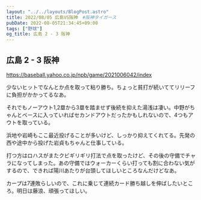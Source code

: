 ```yaml
---
layout: "../../layouts/BlogPost.astro"
title: 2022/08/05 広島VS阪神　#阪神タイガース
pubDate: 2022-08-05T21:34:45+09:00
tags: ["野球"]
og_title: 広島 2 - 3 阪神
---
```


## 広島 2 - 3 阪神

https://baseball.yahoo.co.jp/npb/game/2021006042/index

少ないヒットでなんとか点を取って粘り勝ち。ちょっと貧打が続いててリリーフに負担がかかってるなあ。

それでもノーアウト1,2塁から3塁を踏ませず後続を抑えた湯浅は凄い。中野がちゃんとベースに入っていればセカンドアウトだったかもしれないので、4つもアウトを取っている。

浜地や岩崎もここ最近投げることが多いけど、しっかり抑えてくれてる。先発の西や途中から投げた岩貞もちゃんと仕事している。

打つ方はロハスがまたクビギリギリ打法で点を取ったけど、その後の守備でチャラになってしまった。あの守備ではウォーカーくらい打っても割に合わない気がするので、できれば陽川あたりが台頭してほしいところなんだけどなあ。

カープは7連敗らしいので、これに乗じて連続カード勝ち越しを伸ばしたいところ。明日は藤浪、頑張ってほしい。
